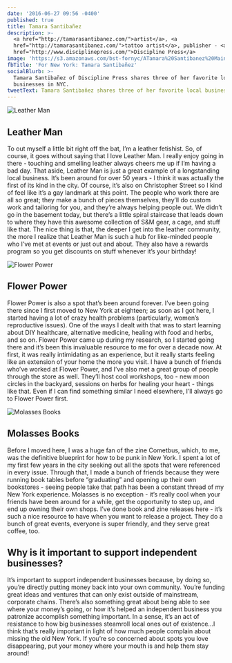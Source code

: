 ```yaml
---
date: '2016-06-27 09:56 -0400'
published: true
title: Tamara Santibañez
description: >-
  <a href="http://tamarasantibanez.com/">artist</a>, <a
  href="http://tamarasantibanez.com/">tattoo artist</a>, publisher - <a
  href="http://www.disciplinepress.com/">Discipline Press</a>
image: 'https://s3.amazonaws.com/bst-fornyc/ATamara%20Santibanez%20Main%20Portrait.jpg'
fbTitle: 'For New York: Tamara Santibañez'
socialBlurb: >-
  Tamara Santibañez of Discipline Press shares three of her favorite local
  businesses in NYC.
tweetText: Tamara Santibañez shares three of her favorite local businesses in NYC
---
```

![Leather Man](https://s3.amazonaws.com/bst-fornyc/ATamara%20Santibanez%20Leather%20Man.jpg)
## Leather Man

To out myself a little bit right off the bat, I’m a leather fetishist. So, of course, it goes without saying that I love Leather Man. I really enjoy going in there - touching and smelling leather always cheers me up if I’m having a bad day. That aside, Leather Man is just a great example of a longstanding local business. It’s been around for over 50 years - I think it was actually the first of its kind in the city. Of course, it’s also on Christopher Street so I kind of feel like it’s a gay landmark at this point. The people who work there are all so great; they make a bunch of pieces themselves, they’ll do custom work and tailoring for you, and they’re always helping people out. We didn’t go in the basement today, but there’s a little spiral staircase that leads down to where they have this awesome collection of S&M gear, a cage, and stuff like that. The nice thing is that, the deeper I get into the leather community, the more I realize that Leather Man is such a hub for like-minded people who I’ve met at events or just out and about. They also have a rewards program so you get discounts on stuff whenever it’s your birthday!

![Flower Power](https://s3.amazonaws.com/bst-fornyc/ATamara%20Santibanez%20Flower%20Power.jpg)
## Flower Power

Flower Power is also a spot that’s been around forever. I’ve been going there since I first moved to New York at eighteen; as soon as I got here, I started having a lot of crazy health problems (particularly, women’s reproductive issues). One of the ways I dealt with that was to start learning about DIY healthcare, alternative medicine, healing with food and herbs, and so on. Flower Power came up during my research, so I started going there and it’s been this invaluable resource to me for over a decade now. At first, it was really intimidating as an experience, but it really starts feeling like an extension of your home the more you visit. I have a bunch of friends who’ve worked at Flower Power, and I’ve also met a great group of people through the store as well. They’ll host cool workshops, too - new moon circles in the backyard, sessions on herbs for healing your heart - things like that. Even if I can find something similar I need elsewhere, I’ll always go to Flower Power first.

![Molasses Books](https://s3.amazonaws.com/bst-fornyc/ATamara%20Santibanez%20Molasses%20Books.jpg)
## Molasses Books

Before I moved here, I was a huge fan of the zine Cometbus, which, to me, was the definitive blueprint for how to be punk in New York. I spent a lot of my first few years in the city seeking out all the spots that were referenced in every issue. Through that, I made a bunch of friends because they were running book tables before “graduating” and opening up their own bookstores - seeing people take that path has been a constant thread of my New York experience. Molasses is no exception - it’s really cool when your friends have been around for a while, get the opportunity to step up, and end up owning their own shops. I’ve done book and zine releases here - it’s such a nice resource to have when you want to release a project. They do a bunch of great events, everyone is super friendly, and they serve great coffee, too.

## Why is it important to support independent businesses?

It’s important to support independent businesses because, by doing so, you’re directly putting money back into your own community. You’re funding great ideas and ventures that can only exist outside of mainstream, corporate chains. There’s also something great about being able to see where your money’s going, or how it’s helped an independent business you patronize accomplish something important. In a sense, it’s an act of resistance to how big businesses steamroll local ones out of existence...I think that’s really important in light of how much people complain about missing the old New York. If you’re so concerned about spots you love disappearing, put your money where your mouth is and help them stay around!
